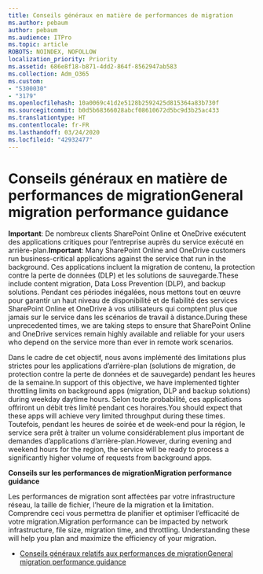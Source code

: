 ```yaml
---
title: Conseils généraux en matière de performances de migration
ms.author: pebaum
author: pebaum
ms.audience: ITPro
ms.topic: article
ROBOTS: NOINDEX, NOFOLLOW
localization_priority: Priority
ms.assetid: 686e8f18-b871-4dd2-864f-8562947ab583
ms.collection: Adm_O365
ms.custom:
- "5300030"
- "3179"
ms.openlocfilehash: 10a0069c41d2e5128b2592425d815364a83b730f
ms.sourcegitcommit: b0d5b68366028abcf08610672d5bc9d3b25ac433
ms.translationtype: HT
ms.contentlocale: fr-FR
ms.lasthandoff: 03/24/2020
ms.locfileid: "42932477"
---
```

# <a name="general-migration-performance-guidance"></a><span data-ttu-id="3a88c-102">Conseils généraux en matière de performances de migration</span><span class="sxs-lookup"><span data-stu-id="3a88c-102">General migration performance guidance</span></span>

<span data-ttu-id="3a88c-103">**Important**: De nombreux clients SharePoint Online et OneDrive exécutent des applications critiques pour l’entreprise auprès du service exécuté en arrière-plan.</span><span class="sxs-lookup"><span data-stu-id="3a88c-103">**Important**: Many SharePoint Online and OneDrive customers run business-critical applications against the service that run in the background.</span></span> <span data-ttu-id="3a88c-104">Ces applications incluent la migration de contenu, la protection contre la perte de données (DLP) et les solutions de sauvegarde.</span><span class="sxs-lookup"><span data-stu-id="3a88c-104">These include content migration, Data Loss Prevention (DLP), and backup solutions.</span></span> <span data-ttu-id="3a88c-105">Pendant ces périodes inégalées, nous mettons tout en œuvre pour garantir un haut niveau de disponibilité et de fiabilité des services SharePoint Online et OneDrive à vos utilisateurs qui comptent plus que jamais sur le service dans les scénarios de travail à distance.</span><span class="sxs-lookup"><span data-stu-id="3a88c-105">During these unprecedented times, we are taking steps to ensure that SharePoint Online and OneDrive services remain highly available and reliable for your users who depend on the service more than ever in remote work scenarios.</span></span>

<span data-ttu-id="3a88c-106">Dans le cadre de cet objectif, nous avons implémenté des limitations plus strictes pour les applications d’arrière-plan (solutions de migration, de protection contre la perte de données et de sauvegarde) pendant les heures de la semaine.</span><span class="sxs-lookup"><span data-stu-id="3a88c-106">In support of this objective, we have implemented tighter throttling limits on background apps (migration, DLP and backup solutions) during weekday daytime hours.</span></span> <span data-ttu-id="3a88c-107">Selon toute probabilité, ces applications offriront un débit très limité pendant ces horaires.</span><span class="sxs-lookup"><span data-stu-id="3a88c-107">You should expect that these apps will achieve very limited throughput during these times.</span></span> <span data-ttu-id="3a88c-108">Toutefois, pendant les heures de soirée et de week-end pour la région, le service sera prêt à traiter un volume considérablement plus important de demandes d’applications d’arrière-plan.</span><span class="sxs-lookup"><span data-stu-id="3a88c-108">However, during evening and weekend hours for the region, the service will be ready to process a significantly higher volume of requests from background apps.</span></span>

<span data-ttu-id="3a88c-109">**Conseils sur les performances de migration**</span><span class="sxs-lookup"><span data-stu-id="3a88c-109">**Migration performance guidance**</span></span>

<span data-ttu-id="3a88c-p103">Les performances de migration sont affectées par votre infrastructure réseau, la taille de fichier, l’heure de la migration et la limitation. Comprendre ceci vous permettra de planifier et optimiser l’efficacité de votre migration.</span><span class="sxs-lookup"><span data-stu-id="3a88c-p103">Migration performance can be impacted by network infrastructure, file size, migration time, and throttling. Understanding these will help you plan and maximize the efficiency of your migration.</span></span>

- [<span data-ttu-id="3a88c-112">Conseils généraux relatifs aux performances de migration</span><span class="sxs-lookup"><span data-stu-id="3a88c-112">General migration performance guidance</span></span>](https://docs.microsoft.com/sharepointmigration/sharepoint-online-and-onedrive-migration-speed)
